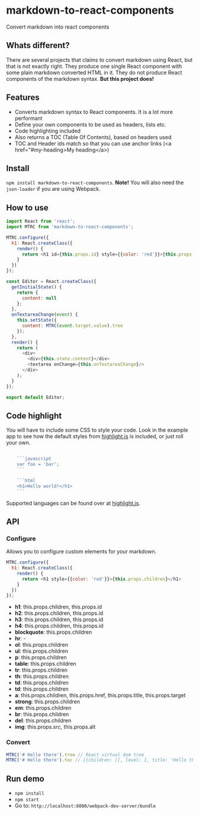 # markdown-to-react-components
Convert markdown into react components

## Whats different?
There are several projects that claims to convert markdown using React, but that is not exactly right. They produce one single React component with some plain markdown converted HTML in it. They do not produce React components of the markdown syntax. **But this project does!**

## Features
- Converts markdown syntax to React components. It is a lot more performant
- Define your own components to be used as headers, lists etc.
- Code highlighting included
- Also returns a TOC (Table Of Contents), based on headers used
- TOC and Header ids match so that you can use anchor links (&lt;a href="#my-heading&gt;My heading&lt;/a&gt;)

## Install
`npm install markdown-to-react-components`. **Note!** You will also need the `json-loader` if you are using Webpack.

## How to use
```js
import React from 'react';
import MTRC from 'markdown-to-react-components';

MTRC.configure({
  h1: React.createClass({
    render() {
      return <h1 id={this.props.id} style={{color: 'red'}}>{this.props.children}</h1>
    }
  })
});

const Editor = React.createClass({
  getInitialState() {
    return {
      content: null
    };
  },
  onTextareaChange(event) {
    this.setState({
      content: MTRC(event.target.value).tree
    });
  },
  render() {
    return (
      <div>
        <div>{this.state.content}</div>
        <textarea onChange={this.onTextareaChange}/>
      </div>
    );
  }
});

export default Editor;
```

## Code highlight
You will have to include some CSS to style your code. Look in the example app to see how the default styles from [highlight.js](https://highlightjs.org/) is included, or just roll your own.

```js

    ```javascript
    var foo = 'bar';
    ```

    ```html
    <h1>Hello world!</h1>
    ```

```
Supported languages can be found over at [highlight.js](https://highlightjs.org/).

## API

### Configure
Allows you to configure custom elements for your markdown.

```js
MTRC.configure({
  h1: React.createClass({
    render() {
      return <h1 style={{color: 'red'}}>{this.props.children}</h1>
    }
  })
});
```

- **h1**: this.props.children, this.props.id
- **h2**: this.props.children, this.props.id
- **h3**: this.props.children, this.props.id
- **h4**: this.props.children, this.props.id
- **blockquote**: this.props.children
- **hr**: -
- **ol**: this.props.children
- **ul**: this.props.children
- **p**: this.props.children
- **table**: this.props.children
- **tr**: this.props.children
- **th**: this.props.children
- **td**: this.props.children
- **td**: this.props.children
- **a**: this.props.children, this.props.href, this.props.title, this.props.target
- **strong**: this.props.children
- **em**: this.props.children
- **br**: this.props.children
- **del**: this.props.children
- **img**: this.props.src, this.props.alt

### Convert
```js
MTRC('# Hello there').tree // React virtual dom tree
MTRC('# Hello there').toc // [{children: [], level: 1, title: 'Hello there', id: 'hello-there'}]
```

## Run demo
- `npm install`
- `npm start`
- Go to: `http://localhost:8080/webpack-dev-server/bundle`

